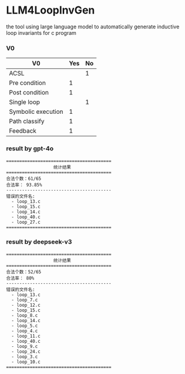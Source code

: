 # LLM4LoopInvGen
the tool using large language model to automatically generate inductive loop invariants for c program

### V0

| V0                 | Yes  | No   |
| ------------------ | ---- | ---- |
| ACSL               |      | 1    |
| Pre condition      | 1    |      |
| Post condition     | 1    |      |
| Single loop        |      | 1    |
| Symbolic execution | 1    |      |
| Path classify      | 1    |      |
| Feedback           | 1    |      |

### result by gpt-4o
```
========================================
                  统计结果                  
========================================
合法个数：61/65
合法率： 93.85%
----------------------------------------
错误的文件名:
  - loop_13.c
  - loop_15.c
  - loop_14.c
  - loop_40.c
  - loop_27.c
========================================
```
### result by deepseek-v3
```
========================================
                  统计结果                  
========================================
合法个数：52/65
合法率： 80%
----------------------------------------
错误的文件名:
  - loop_13.c
  - loop_7.c
  - loop_12.c
  - loop_15.c
  - loop_8.c
  - loop_14.c
  - loop_5.c
  - loop_4.c
  - loop_11.c
  - loop_40.c
  - loop_9.c
  - loop_24.c
  - loop_3.c
  - loop_10.c
========================================
```




